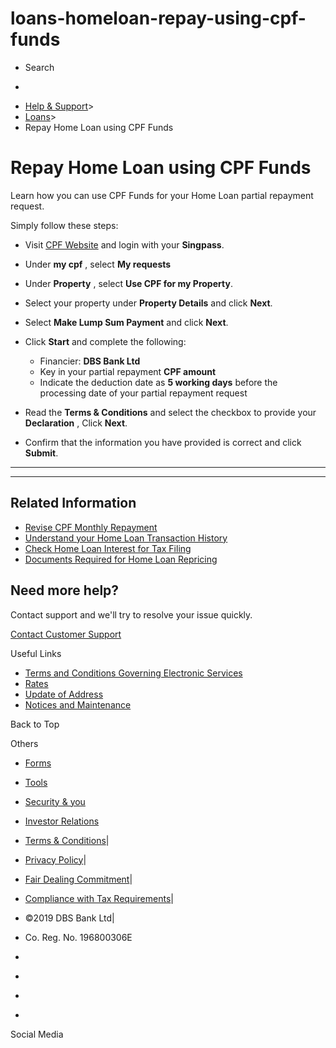 # loans-homeloan-repay-using-cpf-funds

[](https://www.dbs.com.sg)

  * Search 

  * 


[](https://www.dbs.com.sg/personal/default.page) [](https://www.dbs.com.sg/personal/support/loans-homeloan-repay-using-cpf-funds.html)

  * [Help & Support](https://www.dbs.com.sg/personal/support/home.html)>
  * [Loans](https://www.dbs.com.sg/personal/support/loans-product.html)>
  * Repay Home Loan using CPF Funds



# Repay Home Loan using CPF Funds

Learn how you can use CPF Funds for your Home Loan partial repayment request.

  


Simply follow these steps: 

  * Visit [CPF Website](https://www.dbs.com.sg/personal/common-disclaimer.page?url=https://www.cpf.gov.sg/Members) and login with your **Singpass**.
  * Under **my cpf** , select **My requests**  
  

  * Under **Property** , select **Use CPF for my Property**.
  * Select your property under **Property Details** and click **Next**.
  * Select **Make Lump Sum Payment** and click **Next**.
  * Click **Start** and complete the following: 
    * Financier: **DBS Bank Ltd**
    * Key in your partial repayment **CPF amount**
    * Indicate the deduction date as **5 working days** before the processing date of your partial repayment request
  * Read the **Terms & Conditions** and select the checkbox to provide your **Declaration** , Click **Next**.
  * Confirm that the information you have provided is correct and click **Submit**.



* * *

* * *

## Related Information

  * [Revise CPF Monthly Repayment](https://www.dbs.com.sg/personal/support/loans-homeloan-revise-cpf-monthly-repayment.html)
  * [Understand your Home Loan Transaction History](https://www.dbs.com.sg/personal/support/loans-homeloan-understanding-statement.html)
  * [Check Home Loan Interest for Tax Filing](https://www.dbs.com.sg/personal/support/loans-homeloan-check-total-interest.html)
  * [Documents Required for Home Loan Repricing](https://www.dbs.com.sg/personal/support/loans-homeloan-repricing-documents-required.html)



## Need more help?

Contact support and we'll try to resolve your issue quickly.

[Contact Customer Support](https://www.dbs.com.sg/personal/contact-us.page)

Useful Links

  * [Terms and Conditions Governing Electronic Services](https://www.dbs.com.sg/personal/deposits/terms-conditions-electronic-services.page)
  * [Rates](https://www.dbs.com.sg/personal/rates-online/default.page)
  * [Update of Address](https://www.dbs.com.sg/personal/deposits/update-address.page)
  * [Notices and Maintenance](https://www.dbs.com.sg/personal/deposits/maintenance-schedule.page)



Back to Top

Others

  * [Forms](https://www.dbs.com.sg/personal/forms/default.page)
  * [Tools](https://www.dbs.com.sg/personal/calculators/default.page)
  * [Security & you](https://www.dbs.com.sg/personal/deposits/security-and-you/default.page)
  * [Investor Relations](https://www.dbs.com/investor/default.page)



  * [Terms & Conditions](https://www.dbs.com/terms/default.page)|
  * [Privacy Policy](https://www.dbs.com/privacy/default.page)|
  * [Fair Dealing Commitment](https://www.dbs.com/fairdealing/default.page)|
  * [Compliance with Tax Requirements](https://www.dbs.com.sg/personal/compliance-tax-requirements/index.html)|
  * ©2019 DBS Bank Ltd|
  * Co. Reg. No. 196800306E



  * [](https://www.facebook.com/dbs.sg)
  * [](https://twitter.com/dbsbank)
  * [](https://www.linkedin.com/company/dbs-bank)
  * [](https://www.youtube.com/dbs)



Social Media
